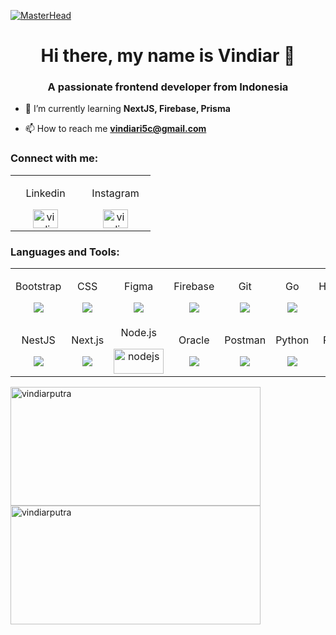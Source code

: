 [![MasterHead](https://i.ibb.co/GCdGNtL/modern-green-coming-soon-Banner-Landscape.gif)](https://github.com/vindiarputra)

<h1 align="center">Hi there, my name is Vindiar 👋</h1>
<h3 align="center">A passionate frontend developer from Indonesia</h3>

- 🌱 I’m currently learning **NextJS, Firebase, Prisma**

- 📫 How to reach me **vindiari5c@gmail.com**

<h3 align="left">Connect with me:</h3>
<table>
  <tr>
    <td align="center" width="96">
      <p>Linkedin</p>
      <a href="https://linkedin.com/in/vindiar-johan-diputra-801522197/" target="blank"
         ><img align="center" src="https://raw.githubusercontent.com/rahuldkjain/github-profile-readme-generator/master/src/images/icons/Social/linked-in-alt.svg" alt="vindiar-johan-diputra-801522197/" height="30" width="40"
      /></a>
    </td>
    <td align="center" width="96">
      <p>Instagram</p>
      <a href="https://instagram.com/vindiarrr" target="blank"
         ><img align="center" src="https://raw.githubusercontent.com/rahuldkjain/github-profile-readme-generator/master/src/images/icons/Social/instagram.svg" alt="vindiarrr" height="30" width="40"
      /></a>
    </td>
  </tr>
</table>

<h3 align="left">Languages and Tools:</h3>
<table align="center">
  <tr>
    <td align="center" width="96">
      <p>Bootstrap</p>
      <a href="https://getbootstrap.com" target="_blank" rel="noreferrer">
        <img src="https://cdn.jsdelivr.net/gh/devicons/devicon@latest/icons/bootstrap/bootstrap-original.svg" />
      </a>
    </td>
    <td align="center" width="96">
      <p>CSS</p>
      <a href="https://www.w3schools.com/css/" target="_blank" rel="noreferrer">
        <img src="https://cdn.jsdelivr.net/gh/devicons/devicon@latest/icons/css3/css3-original.svg" />
      </a>
    </td>
    <td align="center" width="96">
      <p>Figma</p>
      <a href="https://www.figma.com/" target="_blank" rel="noreferrer">
        <img src="https://cdn.jsdelivr.net/gh/devicons/devicon@latest/icons/figma/figma-original.svg" />
      </a>
    </td>
    <td align="center" width="96">
      <p>Firebase</p>
      <a href="https://firebase.google.com/" target="_blank" rel="noreferrer">
        <img src="https://cdn.jsdelivr.net/gh/devicons/devicon@latest/icons/firebase/firebase-original.svg" />
      </a>
    </td>
    <td align="center" width="96">
      <p>Git</p>
      <a href="https://git-scm.com/" target="_blank" rel="noreferrer">
        <img src="https://cdn.jsdelivr.net/gh/devicons/devicon@latest/icons/git/git-original.svg" />
      </a>
    </td>
    <td align="center" width="96">
      <p>Go</p>
      <a href="https://golang.org" target="_blank" rel="noreferrer">
        <img src="https://cdn.jsdelivr.net/gh/devicons/devicon@latest/icons/go/go-original.svg" />
      </a>
    </td>
    <td align="center" width="96">
      <p>HTML5</p>
      <a href="https://www.w3.org/html/" target="_blank" rel="noreferrer">
        <img src="https://cdn.jsdelivr.net/gh/devicons/devicon@latest/icons/html5/html5-original.svg" />
      </a>
    </td>
    <td align="center" width="96">
      <p>JavaScript</p>
      <a href="https://developer.mozilla.org/en-US/docs/Web/JavaScript" target="_blank" rel="noreferrer">
        <img src="https://cdn.jsdelivr.net/gh/devicons/devicon@latest/icons/javascript/javascript-original.svg" />
      </a>
    </td>
  </tr>
  <tr>
    <td align="center" width="96">
      <p>NestJS</p>
      <a href="https://nestjs.com/" target="_blank" rel="noreferrer">
        <img src="https://cdn.jsdelivr.net/gh/devicons/devicon@latest/icons/nestjs/nestjs-original.svg" />
      </a>
    </td>
    <td align="center" width="96">
      <p>Next.js</p>
      <a href="https://nextjs.org/" target="_blank" rel="noreferrer">
        <img src="https://cdn.jsdelivr.net/gh/devicons/devicon@latest/icons/nextjs/nextjs-original-wordmark.svg" />
      </a>
    </td>
    <td align="center" width="96">
      <p>Node.js</p>
      <a href="https://nodejs.org" target="_blank" rel="noreferrer">
        <img src="https://www.vectorlogo.zone/logos/nodejs/nodejs-ar21.png" alt="nodejs" width="80" height="40" />
      </a>
    </td>
    <td align="center" width="96">
      <p>Oracle</p>
      <a href="https://www.oracle.com/" target="_blank" rel="noreferrer">
        <img src="https://cdn.jsdelivr.net/gh/devicons/devicon@latest/icons/nodejs/nodejs-original-wordmark.svg" />
      </a>
    </td>
    <td align="center" width="96">
      <p>Postman</p>
      <a href="https://postman.com" target="_blank" rel="noreferrer">
        <img src="https://cdn.jsdelivr.net/gh/devicons/devicon@latest/icons/postman/postman-original.svg" />
      </a>
    </td>
    <td align="center" width="96">
      <p>Python</p>
      <a href="https://www.python.org" target="_blank" rel="noreferrer">
        <img src="https://cdn.jsdelivr.net/gh/devicons/devicon@latest/icons/python/python-original.svg" />
      </a>
    </td>
    <td align="center" width="96">
      <p>React</p>
      <a href="https://reactjs.org/" target="_blank" rel="noreferrer">
        <img src="https://cdn.jsdelivr.net/gh/devicons/devicon@latest/icons/react/react-original.svg" />
      </a>
    </td>
    <td align="center" width="96">
      <p>Sass</p>
      <a href="https://sass-lang.com" target="_blank" rel="noreferrer">
        <img src="https://cdn.jsdelivr.net/gh/devicons/devicon@latest/icons/sass/sass-original.svg" />
      </a>
    </td>
    <td align="center" width="96">
      <p>Tailwind CSS</p>
      <a href="https://tailwindcss.com/" target="_blank" rel="noreferrer">
        <img src="https://cdn.jsdelivr.net/gh/devicons/devicon@latest/icons/tailwindcss/tailwindcss-original.svg" />
      </a>
    </td>
  </tr>
</table>

<div style="display: inline-block;">
  <img align="left" src="https://github-readme-stats.vercel.app/api?username=vindiarputra&show_icons=true&locale=en&theme=tokyonight" alt="vindiarputra" width="400" height="190" />
</div>

<div style="display: inline-block;">
  <img align="left" src="http://github-profile-summary-cards.vercel.app/api/cards/most-commit-language?username=vindiarputra&theme=tokyonight" alt="vindiarputra" width="400" height="190" />
</div>

